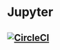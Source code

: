 # Jupyter
## [![CircleCI](https://circleci.com/gh/seregafromrussia/Jupyter/tree/master.svg?styly=svg)](https://circleci.com/gh/daria-doronina/Jupyter/tree/master)
